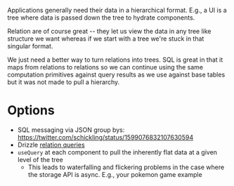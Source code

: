 Applications generally need their data in a hierarchical format. E.g., a UI is a tree where data is passed down the tree to hydrate components.

Relation are of course great -- they let us view the data in any tree like structure we want whereas if we start with a tree we're stuck in that singular format.

We just need a better way to turn relations into trees. SQL is great in that it maps from relations to relations so we can continue using the same computation primitives against query results as we use against base tables but it was not made to pull a hierarchy.

# Options
- SQL messaging via JSON group bys:  https://twitter.com/schickling/status/1599076832107630594
- Drizzle [relation queries](https://orm.drizzle.team/docs/rqb)
- `useQuery` at each component to pull the inherently flat data at a given level of the tree
	- This leads to waterfalling and flickering problems in the case where the storage API is async. E.g., your pokemon game example